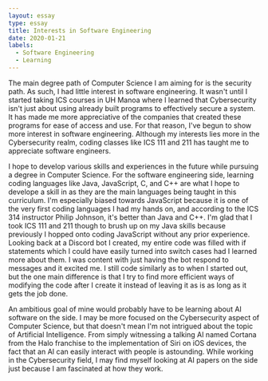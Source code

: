 ```yaml
---
layout: essay
type: essay
title: Interests in Software Engineering
date: 2020-01-21
labels:
  - Software Engineering
  - Learning
---
```


The main degree path of Computer Science I am aiming for is the security path. As such, I had little interest in software engineering. It wasn't until I started taking ICS courses in UH Manoa where I learned that Cybersecurity isn't just about using already built programs to effectively secure a system. It has made me more appreciative of the companies that created these programs for ease of access and use. For that reason, I've begun to show more interest in software engineering. Although my interests lies more in the Cybersecurity realm, coding classes like ICS 111 and 211 has taught me to appreciate software engineers.

I hope to develop various skills and experiences in the future while pursuing a degree in Computer Science. For the software engineering side, learning coding languages like Java, JavaScript, C, and C++ are what I hope to develope a skill in as they are the main languages being taught in this curriculum. I'm especially biased towards JavaScript because it is one of the very first coding languages I had my hands on, and according to the ICS 314 instructor Philip Johnson, it's better than Java and C++. I'm glad that I took ICS 111 and 211 though to brush up on my Java skills because previously I hopped onto coding JavaScript without any prior experience. Looking back at a Discord bot I created, my entire code was filled with if statements which I could have easily turned into switch cases had I learned more about them. I was content with just having the bot respond to messages and it excited me. I still code similarly as to when I started out, but the one main difference is that I try to find more efficient ways of modifying the code after I create it instead of leaving it as is as long as it gets the job done.

An ambitious goal of mine would probably have to be learning about AI software on the side. I may be more focused on the Cybersecurity aspect of Computer Science, but that doesn't mean I'm not intrigued about the topic of Artificial Intelligence. From simply witnessing a talking AI named Cortana from the Halo franchise to the implementation of Siri on iOS devices, the fact that an AI can easily interact with people is astounding. While working in the Cybersecurity field, I may find myself looking at AI papers on the side just because I am fascinated at how they work.

